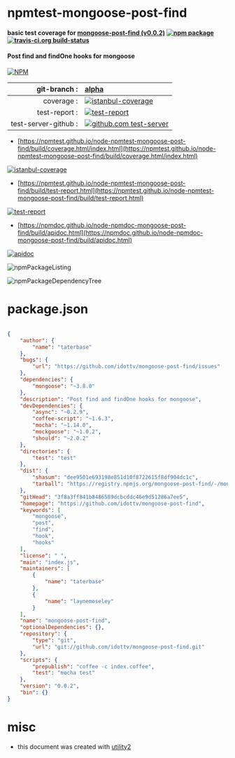 # npmtest-mongoose-post-find

#### basic test coverage for  [mongoose-post-find (v0.0.2)](https://github.com/idottv/mongoose-post-find)  [![npm package](https://img.shields.io/npm/v/npmtest-mongoose-post-find.svg?style=flat-square)](https://www.npmjs.org/package/npmtest-mongoose-post-find) [![travis-ci.org build-status](https://api.travis-ci.org/npmtest/node-npmtest-mongoose-post-find.svg)](https://travis-ci.org/npmtest/node-npmtest-mongoose-post-find)

#### Post find and findOne hooks for mongoose

[![NPM](https://nodei.co/npm/mongoose-post-find.png?downloads=true&downloadRank=true&stars=true)](https://www.npmjs.com/package/mongoose-post-find)

| git-branch : | [alpha](https://github.com/npmtest/node-npmtest-mongoose-post-find/tree/alpha)|
|--:|:--|
| coverage : | [![istanbul-coverage](https://npmtest.github.io/node-npmtest-mongoose-post-find/build/coverage.badge.svg)](https://npmtest.github.io/node-npmtest-mongoose-post-find/build/coverage.html/index.html)|
| test-report : | [![test-report](https://npmtest.github.io/node-npmtest-mongoose-post-find/build/test-report.badge.svg)](https://npmtest.github.io/node-npmtest-mongoose-post-find/build/test-report.html)|
| test-server-github : | [![github.com test-server](https://npmtest.github.io/node-npmtest-mongoose-post-find/GitHub-Mark-32px.png)](https://npmtest.github.io/node-npmtest-mongoose-post-find/build/app/index.html) | | build-artifacts : | [![build-artifacts](https://npmtest.github.io/node-npmtest-mongoose-post-find/glyphicons_144_folder_open.png)](https://github.com/npmtest/node-npmtest-mongoose-post-find/tree/gh-pages/build)|

- [https://npmtest.github.io/node-npmtest-mongoose-post-find/build/coverage.html/index.html](https://npmtest.github.io/node-npmtest-mongoose-post-find/build/coverage.html/index.html)

[![istanbul-coverage](https://npmtest.github.io/node-npmtest-mongoose-post-find/build/screenCapture.buildCi.browser.%252Ftmp%252Fbuild%252Fcoverage.lib.html.png)](https://npmtest.github.io/node-npmtest-mongoose-post-find/build/coverage.html/index.html)

- [https://npmtest.github.io/node-npmtest-mongoose-post-find/build/test-report.html](https://npmtest.github.io/node-npmtest-mongoose-post-find/build/test-report.html)

[![test-report](https://npmtest.github.io/node-npmtest-mongoose-post-find/build/screenCapture.buildCi.browser.%252Ftmp%252Fbuild%252Ftest-report.html.png)](https://npmtest.github.io/node-npmtest-mongoose-post-find/build/test-report.html)

- [https://npmdoc.github.io/node-npmdoc-mongoose-post-find/build/apidoc.html](https://npmdoc.github.io/node-npmdoc-mongoose-post-find/build/apidoc.html)

[![apidoc](https://npmdoc.github.io/node-npmdoc-mongoose-post-find/build/screenCapture.buildCi.browser.%252Ftmp%252Fbuild%252Fapidoc.html.png)](https://npmdoc.github.io/node-npmdoc-mongoose-post-find/build/apidoc.html)

![npmPackageListing](https://npmtest.github.io/node-npmtest-mongoose-post-find/build/screenCapture.npmPackageListing.svg)

![npmPackageDependencyTree](https://npmtest.github.io/node-npmtest-mongoose-post-find/build/screenCapture.npmPackageDependencyTree.svg)



# package.json

```json

{
    "author": {
        "name": "taterbase"
    },
    "bugs": {
        "url": "https://github.com/idottv/mongoose-post-find/issues"
    },
    "dependencies": {
        "mongoose": "~3.8.0"
    },
    "description": "Post find and findOne hooks for mongoose",
    "devDependencies": {
        "async": "~0.2.9",
        "coffee-script": "~1.6.3",
        "mocha": "~1.14.0",
        "mockgoose": "~1.0.2",
        "should": "~2.0.2"
    },
    "directories": {
        "test": "test"
    },
    "dist": {
        "shasum": "dee9501e693198e851d10f8722615f8df904dc1c",
        "tarball": "https://registry.npmjs.org/mongoose-post-find/-/mongoose-post-find-0.0.2.tgz"
    },
    "gitHead": "3f8a3ff841b8486589dcbcddc46e9d51286a7ee5",
    "homepage": "https://github.com/idottv/mongoose-post-find",
    "keywords": [
        "mongoose",
        "post",
        "find",
        "hook",
        "hooks"
    ],
    "license": " ",
    "main": "index.js",
    "maintainers": [
        {
            "name": "taterbase"
        },
        {
            "name": "laynemoseley"
        }
    ],
    "name": "mongoose-post-find",
    "optionalDependencies": {},
    "repository": {
        "type": "git",
        "url": "git://github.com/idottv/mongoose-post-find.git"
    },
    "scripts": {
        "prepublish": "coffee -c index.coffee",
        "test": "mocha test"
    },
    "version": "0.0.2",
    "bin": {}
}
```



# misc
- this document was created with [utility2](https://github.com/kaizhu256/node-utility2)
